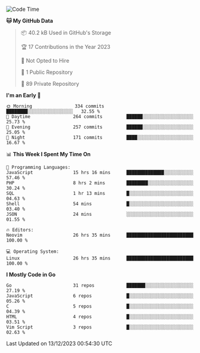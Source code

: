 
<!--START_SECTION:waka-->
![Code Time](http://img.shields.io/badge/Code%20Time-4%2C386%20hrs%2052%20mins-blue)

**🐱 My GitHub Data** 

> 📦 40.2 kB Used in GitHub's Storage 
 > 
> 🏆 17 Contributions in the Year 2023
 > 
> 🚫 Not Opted to Hire
 > 
> 📜 1 Public Repository 
 > 
> 🔑 89 Private Repository 
 > 
**I'm an Early 🐤** 

```text
🌞 Morning                334 commits         ████████░░░░░░░░░░░░░░░░░   32.55 % 
🌆 Daytime                264 commits         ██████░░░░░░░░░░░░░░░░░░░   25.73 % 
🌃 Evening                257 commits         ██████░░░░░░░░░░░░░░░░░░░   25.05 % 
🌙 Night                  171 commits         ████░░░░░░░░░░░░░░░░░░░░░   16.67 % 
```


📊 **This Week I Spent My Time On** 

```text
💬 Programming Languages: 
JavaScript               15 hrs 16 mins      ██████████████░░░░░░░░░░░   57.46 % 
PHP                      8 hrs 2 mins        ████████░░░░░░░░░░░░░░░░░   30.24 % 
SQL                      1 hr 13 mins        █░░░░░░░░░░░░░░░░░░░░░░░░   04.63 % 
Shell                    54 mins             █░░░░░░░░░░░░░░░░░░░░░░░░   03.40 % 
JSON                     24 mins             ░░░░░░░░░░░░░░░░░░░░░░░░░   01.55 % 

🔥 Editors: 
Neovim                   26 hrs 35 mins      █████████████████████████   100.00 % 

💻 Operating System: 
Linux                    26 hrs 35 mins      █████████████████████████   100.00 % 
```

**I Mostly Code in Go** 

```text
Go                       31 repos            ███████░░░░░░░░░░░░░░░░░░   27.19 % 
JavaScript               6 repos             █░░░░░░░░░░░░░░░░░░░░░░░░   05.26 % 
C                        5 repos             █░░░░░░░░░░░░░░░░░░░░░░░░   04.39 % 
HTML                     4 repos             █░░░░░░░░░░░░░░░░░░░░░░░░   03.51 % 
Vim Script               3 repos             █░░░░░░░░░░░░░░░░░░░░░░░░   02.63 % 
```




 Last Updated on 13/12/2023 00:54:30 UTC
<!--END_SECTION:waka-->
